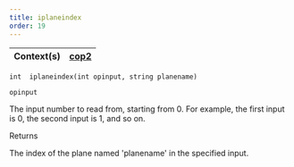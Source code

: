 ```yaml
---
title: iplaneindex
order: 19
---
```

| Context(s) | [cop2](../contexts/cop2.html) |
| --- | --- |

`int  iplaneindex(int opinput, string planename)`

`opinput`

The input number to read from, starting from 0. For example, the first input is 0, the second input is 1, and so on.

Returns

The index of the plane named 'planename' in the specified input.
